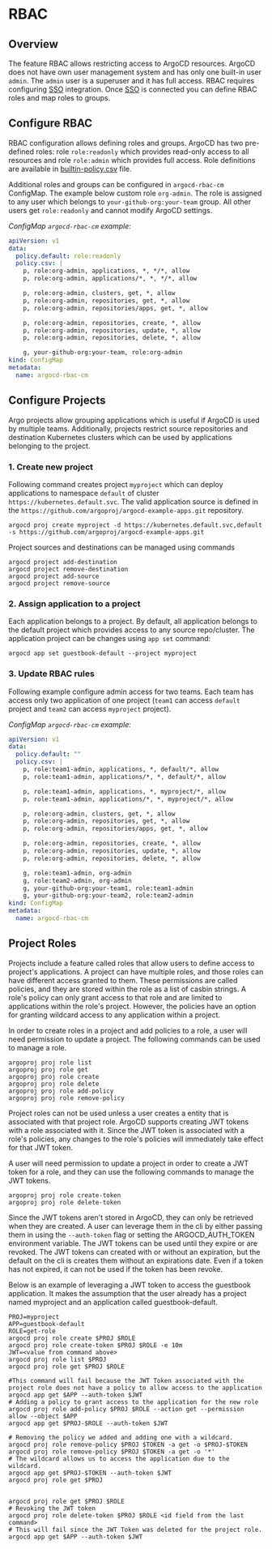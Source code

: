 # RBAC

## Overview

The feature RBAC allows restricting access to ArgoCD resources. ArgoCD does not have own user management system and has only one built-in user `admin`. The `admin` user is a
superuser and it has full access. RBAC requires configuring [SSO](./sso.md) integration. Once [SSO](./sso.md) is connected you can define RBAC roles and map roles to groups.

## Configure RBAC

RBAC configuration allows defining roles and groups. ArgoCD has two pre-defined roles: role `role:readonly` which provides read-only access to all resources and role `role:admin`
which provides full access. Role definitions are available in [builtin-policy.csv](../util/rbac/builtin-policy.csv) file.

Additional roles and groups can be configured in `argocd-rbac-cm` ConfigMap. The example below custom role `org-admin`. The role is assigned to any user which belongs to
`your-github-org:your-team` group. All other users get `role:readonly` and cannot modify ArgoCD settings.

*ConfigMap `argocd-rbac-cm` example:*

```yaml
apiVersion: v1
data:
  policy.default: role:readonly
  policy.csv: |
    p, role:org-admin, applications, *, */*, allow
    p, role:org-admin, applications/*, *, */*, allow

    p, role:org-admin, clusters, get, *, allow
    p, role:org-admin, repositories, get, *, allow
    p, role:org-admin, repositories/apps, get, *, allow

    p, role:org-admin, repositories, create, *, allow
    p, role:org-admin, repositories, update, *, allow
    p, role:org-admin, repositories, delete, *, allow

    g, your-github-org:your-team, role:org-admin
kind: ConfigMap
metadata:
  name: argocd-rbac-cm
```

## Configure Projects

Argo projects allow grouping applications which is useful if ArgoCD is used by multiple teams. Additionally, projects restrict source repositories and destination
Kubernetes clusters which can be used by applications belonging to the project.

### 1. Create new project

Following command creates project `myproject` which can deploy applications to namespace `default` of cluster `https://kubernetes.default.svc`. The valid application source is defined in the `https://github.com/argoproj/argocd-example-apps.git` repository.

```
argocd proj create myproject -d https://kubernetes.default.svc,default -s https://github.com/argoproj/argocd-example-apps.git
```

Project sources and destinations can be managed using commands
```
argocd project add-destination
argocd project remove-destination
argocd project add-source
argocd project remove-source
```

### 2. Assign application to a project

Each application belongs to a project. By default, all application belongs to the default project which provides access to any source repo/cluster. The application project can be
changes using `app set` command:

```
argocd app set guestbook-default --project myproject
```

### 3. Update RBAC rules

Following example configure admin access for two teams. Each team has access only two application of one project (`team1` can access `default` project and `team2` can access
`myproject` project).

*ConfigMap `argocd-rbac-cm` example:*

```yaml
apiVersion: v1
data:
  policy.default: ""
  policy.csv: |
    p, role:team1-admin, applications, *, default/*, allow
    p, role:team1-admin, applications/*, *, default/*, allow

    p, role:team1-admin, applications, *, myproject/*, allow
    p, role:team1-admin, applications/*, *, myproject/*, allow

    p, role:org-admin, clusters, get, *, allow
    p, role:org-admin, repositories, get, *, allow
    p, role:org-admin, repositories/apps, get, *, allow

    p, role:org-admin, repositories, create, *, allow
    p, role:org-admin, repositories, update, *, allow
    p, role:org-admin, repositories, delete, *, allow

    g, role:team1-admin, org-admin
    g, role:team2-admin, org-admin
    g, your-github-org:your-team1, role:team1-admin
    g, your-github-org:your-team2, role:team2-admin
kind: ConfigMap
metadata:
  name: argocd-rbac-cm
```
## Project Roles
Projects include a feature called roles that allow users to define access to project's applications.  A project can have multiple roles, and those roles can have different access granted to them.  These permissions are called policies, and they are stored within the role as a list of casbin strings.  A role's policy can only grant access to that role and are limited to applications within the role's project.  However, the policies have an option for granting wildcard access to any application within a project.

In order to create roles in a project and add policies to a role, a user will need permission to update a project.  The following commands can be used to manage a role.
```
argoproj proj role list
argoproj proj role get
argoproj proj role create
argoproj proj role delete
argoproj proj role add-policy
argoproj proj role remove-policy
```

Project roles can not be used unless a user creates a entity that is associated with that project role.  ArgoCD supports creating JWT tokens with a role associated with it.  Since the JWT token is associated with a role's policies, any changes to the role's policies will immediately take effect for that JWT token.

A user will need permission to update a project in order to create a JWT token for a role, and they can use the following commands to manage the JWT tokens. 

```
argoproj proj role create-token
argoproj proj role delete-token
```
Since the JWT tokens aren't stored in ArgoCD, they can only be retrieved when they are created.  A user can leverage them in the cli by either passing them in using the `--auth-token` flag or setting the ARGOCD_AUTH_TOKEN environment variable. The JWT tokens can be used until they expire or are revoked.  The JWT tokens can created with or without an expiration, but the default on the cli is creates them without an expirations date.  Even if a token has not expired, it can not be used if the token has been revoke.

Below is an example of leveraging a JWT token to access the guestbook application.  It makes the assumption that the user already has a project named myproject and an application called guestbook-default.
```
PROJ=myproject
APP=guestbook-default
ROLE=get-role
argocd proj role create $PROJ $ROLE
argocd proj role create-token $PROJ $ROLE -e 10m
JWT=<value from command above>
argocd proj role list $PROJ
argocd proj role get $PROJ $ROLE

#This command will fail because the JWT Token associated with the project role does not have a policy to allow access to the application
argocd app get $APP --auth-token $JWT
# Adding a policy to grant access to the application for the new role
argocd proj role add-policy $PROJ $ROLE --action get --permission allow --object $APP
argocd app get $PROJ-$ROLE --auth-token $JWT

# Removing the policy we added and adding one with a wildcard.  
argocd proj role remove-policy $PROJ $TOKEN -a get -o $PROJ-$TOKEN
argocd proj role remove-policy $PROJ $TOKEN -a get -o '*'
# The wildcard allows us to access the application due to the wildcard.
argocd app get $PROJ-$TOKEN --auth-token $JWT
argocd proj role get $PROJ


argocd proj role get $PROJ $ROLE
# Revoking the JWT token
argocd proj role delete-token $PROJ $ROLE <id field from the last command>
# This will fail since the JWT Token was deleted for the project role.
argocd app get $APP --auth-token $JWT
```

